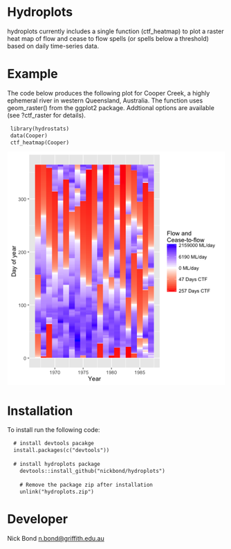 <!-- README.md is generated from README.Rmd. Please edit that file -->
Hydroplots
==========

hydroplots currently includes a single function (ctf\_heatmap) to plot a raster heat map of flow and cease to flow spells (or spells below a threshold) based on daily time-series data.

Example
=======

The code below produces the following plot for Cooper Creek, a highly ephemeral river in western Queensland, Australia. The function uses geom\_raster() from the ggplot2 package. Addtional options are available (see ?ctf\_raster for details).

     library(hydrostats)
     data(Cooper)
     ctf_heatmap(Cooper)

![Alt tag](https://github.com/nickbond/hydroplots/raw/master/ctf_heatmap.png "CTF Heatmap")

Installation
============

To install run the following code:

      # install devtools pacakge
      install.packages(c("devtools"))

      # install hydroplots package
        devtools::install_github("nickbond/hydroplots")

        # Remove the package zip after installation
        unlink("hydroplots.zip")

Developer
=========

Nick Bond <n.bond@griffith.edu.au>
